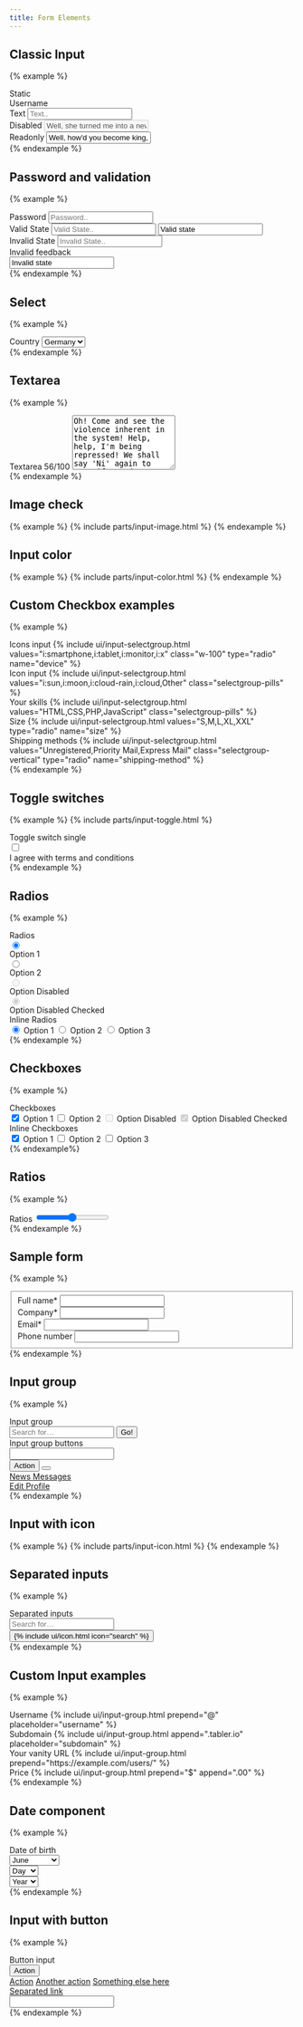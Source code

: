 ```yaml
---
title: Form Elements
---
```


## Classic Input

{% example %}
<div class="form-group">
  <label class="form-label">Static</label>
<div class="form-control-plaintext">Username</div>
</div>

<div class="form-group">
  <label class="form-label">Text</label>
  <input type="text" class="form-control" name="example-text-input" placeholder="Text..">
</div>

<div class="form-group">
   <label class="form-label">Disabled</label>
   <input type="text" class="form-control" name="example-disabled-input" placeholder="Disabled.."
          value="Well, she turned me into a newt." disabled>
</div>
<div class="form-group">
   <label class="form-label">Readonly</label>
   <input type="text" class="form-control" name="example-disabled-input" placeholder="Disabled.."
          value="Well, how'd you become king, then?" readonly>
</div>
{% endexample %}

## Password and validation
{% example %}
<div class="form-group">
   <label class="form-label">Password</label>
   <input type="password" class="form-control" name="example-password-input" placeholder="Password..">
</div>

<div class="form-group">
   <label class="form-label">Valid State</label>
   <input type="text" class="form-control is-valid" name="example-text-input-valid"
          placeholder="Valid State..">

   <input type="text" class="form-control mt-3 state-valid" value="Valid state">
</div>

<div class="form-group">
   <label class="form-label">Invalid State</label>
   <input type="text" class="form-control is-invalid" name="example-text-input-invalid"
          placeholder="Invalid State..">
   <div class="invalid-feedback">Invalid feedback</div>

   <input type="text" class="form-control mt-3 state-invalid" value="Invalid state">
</div>
{% endexample %}

## Select
{% example %}
<div class="form-group">
   <label class="form-label">Country</label>
   <select class="form-control custom-select">
      <option value="">Germany</option>
      <option value="">USA</option>
      <option value="">Poland</option>
   </select>
</div>
{% endexample %}

## Textarea
{% example %}
<div class="form-group">
   <label class="form-label">Textarea <span class="float-right text-muted-light">56/100</span></label>
   <textarea class="form-control" name="example-textarea-input" rows="6" placeholder="Content..">Oh! Come and see the violence inherent in the system! Help, help, I'm being repressed! We shall say 'Ni' again to you, if you do not appease us. I'm not a witch. I'm not a witch. Camelot!</textarea>
</div>
{% endexample %}

## Image check
{% example %}
{% include parts/input-image.html %}
{% endexample %}

## Input color
{% example %}
{% include parts/input-color.html %}
{% endexample %}

## Custom Checkbox examples
{% example %}
<div class="form-group">
   <label class="form-label">Icons input</label>
   {% include ui/input-selectgroup.html values="i:smartphone,i:tablet,i:monitor,i:x" class="w-100" type="radio" name="device" %}
</div>

<div class="form-group">
   <label class="form-label">Icon input</label>
   {% include ui/input-selectgroup.html values="i:sun,i:moon,i:cloud-rain,i:cloud,Other" class="selectgroup-pills" %}
</div>

<div class="form-group">
   <label class="form-label">Your skills</label>
   {% include ui/input-selectgroup.html values="HTML,CSS,PHP,JavaScript" class="selectgroup-pills" %}
</div>

<div class="form-group">
   <label class="form-label">Size</label>
   {% include ui/input-selectgroup.html values="S,M,L,XL,XXL" type="radio" name="size" %}
</div>

<div class="form-group">
   <label class="form-label">Shipping methods</label>
   {% include ui/input-selectgroup.html values="Unregistered,Priority Mail,Express Mail" class="selectgroup-vertical" type="radio" name="shipping-method" %}
</div>
{% endexample %}

## Toggle switches
{% example %}
{% include parts/input-toggle.html %}

<div class="form-group">
   <div class="form-label">Toggle switch single</div>
   <label class="custom-control custom-switch">
      <input type="checkbox" class="custom-control-input">
      <div class="custom-control-label">I agree with terms and conditions</div>
   </label>
</div>
{% endexample %}

## Radios
{% example %}
<div class="form-group">
   <div class="form-label">Radios</div>
   <div class="custom-controls-stacked">
      <label class="custom-control custom-radio">
         <input type="radio" class="custom-control-input" name="example-radios" value="option1"
                checked>
         <div class="custom-control-label">Option 1</div>
      </label>
      <label class="custom-control custom-radio">
         <input type="radio" class="custom-control-input" name="example-radios" value="option2">
         <div class="custom-control-label">Option 2</div>
      </label>
      <label class="custom-control custom-radio">
         <input type="radio" class="custom-control-input" name="example-radios" value="option3"
                disabled>
         <div class="custom-control-label">Option Disabled</div>
      </label>
      <label class="custom-control custom-radio">
         <input type="radio" class="custom-control-input" name="example-radios2" value="option4"
                disabled checked>
         <div class="custom-control-label">Option Disabled Checked</div>
      </label>
   </div>
</div>
<div class="form-group">
   <div class="form-label">Inline Radios</div>
   <div class="custom-controls-stacked">
      <label class="custom-control custom-radio custom-control-inline">
         <input type="radio" class="custom-control-input" name="example-inline-radios"
                value="option1" checked>
         <span class="custom-control-label">Option 1</span>
      </label>
      <label class="custom-control custom-radio custom-control-inline">
         <input type="radio" class="custom-control-input" name="example-inline-radios"
                value="option2">
         <span class="custom-control-label">Option 2</span>
      </label>
      <label class="custom-control custom-radio custom-control-inline">
         <input type="radio" class="custom-control-input" name="example-inline-radios"
                value="option3">
         <span class="custom-control-label">Option 3</span>
      </label>
   </div>
</div>
{% endexample %}

## Checkboxes
{% example %}
<div class="form-group">
   <div class="form-label">Checkboxes</div>
   <div class="custom-controls-stacked">
      <label class="custom-control custom-checkbox">
         <input type="checkbox" class="custom-control-input" name="example-checkbox1" value="option1"
                checked>
         <span class="custom-control-label">Option 1</span>
      </label>
      <label class="custom-control custom-checkbox">
         <input type="checkbox" class="custom-control-input" name="example-checkbox2"
                value="option2">
         <span class="custom-control-label">Option 2</span>
      </label>
      <label class="custom-control custom-checkbox">
         <input type="checkbox" class="custom-control-input" name="example-checkbox3" value="option3"
                disabled>
         <span class="custom-control-label">Option Disabled</span>
      </label>
      <label class="custom-control custom-checkbox">
         <input type="checkbox" class="custom-control-input" name="example-checkbox4" value="option4"
                checked disabled>
         <span class="custom-control-label">Option Disabled Checked</span>
      </label>
   </div>
</div>
<div class="form-group">
   <div class="form-label">Inline Checkboxes</div>
   <div>
      <label class="custom-control custom-checkbox custom-control-inline">
         <input type="checkbox" class="custom-control-input" name="example-inline-checkbox1"
                value="option1" checked>
         <span class="custom-control-label">Option 1</span>
      </label>
      <label class="custom-control custom-checkbox custom-control-inline">
         <input type="checkbox" class="custom-control-input" name="example-inline-checkbox2"
                value="option2">
         <span class="custom-control-label">Option 2</span>
      </label>
      <label class="custom-control custom-checkbox custom-control-inline">
         <input type="checkbox" class="custom-control-input" name="example-inline-checkbox3"
                value="option3">
         <span class="custom-control-label">Option 3</span>
      </label>
   </div>
</div>
{% endexample%}

## Ratios
{% example %}
<div class="form-group">
   <label class="form-label">Ratios</label>
   <input type="range" class="custom-range" step="5" min="0" max="50">
</div>
{% endexample %}

## Sample form
{% example %}
<fieldset class="form-fieldset">
	<div class="form-group">
		<label class="form-label">Full name<span class="form-required">*</span></label>
		<input type="text" class="form-control"/>
	</div>
	<div class="form-group">
		<label class="form-label">Company<span class="form-required">*</span></label>
		<input type="text" class="form-control"/>
	</div>
	<div class="form-group">
		<label class="form-label">Email<span class="form-required">*</span></label>
		<input type="email" class="form-control"/>
	</div>
	<div class="form-group mb-0">
		<label class="form-label">Phone number</label>
		<input type="tel" class="form-control"/>
	</div>
</fieldset>
{% endexample %}

## Input group
{% example %}
<div class="form-group">
   <label class="form-label">Input group</label>
   <div class="input-group">
      <input type="text" class="form-control" placeholder="Search for&hellip;">
      <span class="input-group-append">
							<button class="btn btn-primary" type="button">Go!</button>
						</span>
   </div>
</div>
<div class="form-group">
   <label class="form-label">Input group buttons</label>
   <div class="input-group">
      <input type="text" class="form-control">
      <div class="input-group-append">
         <button type="button" class="btn btn-primary">Action</button>
         <button data-toggle="dropdown" type="button"
                 class="btn btn-primary dropdown-toggle"></button>
         <div class="dropdown-menu dropdown-menu-right">
            <a class="dropdown-item" href="javascript:void(0)">
               News
            </a>
            <a class="dropdown-item" href="javascript:void(0)">
               Messages
            </a>
            <div class="dropdown-divider"></div>
            <a class="dropdown-item" href="javascript:void(0)">
               Edit Profile
            </a>
         </div>
      </div>
   </div>
</div>
{% endexample %}

## Input with icon
{% example %}
{% include parts/input-icon.html %}
{% endexample %}

## Separated inputs
{% example %}
<div class="form-group">
   <label class="form-label">Separated inputs</label>
   <div class="row row-xs">
      <div class="col">
         <input type="text" class="form-control" placeholder="Search for&hellip;">
      </div>
      <span class="col-auto">
							<button class="btn btn-secondary" type="button">{% include ui/icon.html icon="search" %}</button>
						</span>
</div>
</div>{% endexample %}

## Custom Input examples
{% example %}
<div class="form-group">
   <label class="form-label">Username</label>
   {% include ui/input-group.html prepend="@" placeholder="username" %}
</div>

<div class="form-group">
   <label class="form-label">Subdomain</label>
   {% include ui/input-group.html append=".tabler.io" placeholder="subdomain" %}
</div>

<div class="form-group">
   <label class="form-label">Your vanity URL</label>
   {% include ui/input-group.html prepend="https://example.com/users/" %}
</div>

<div class="form-group">
   <label class="form-label">Price</label>
   {% include ui/input-group.html prepend="$" append=".00" %}
</div>
{% endexample %}

## Date component
{% example %}
<div class="form-group">
   <label class="form-label">Date of birth</label>
   <div class="row row-xs">
      <div class="col-5">
         <select name="user[month]" class="form-control custom-select">
            <option value="">Month</option>
            <option value="1">January</option>
            <option value="2">February</option>
            <option value="3">March</option>
            <option value="4">April</option>
            <option value="5">May</option>
            <option selected="selected" value="6">June</option>
            <option value="7">July</option>
            <option value="8">August</option>
            <option value="9">September</option>
            <option value="10">October</option>
            <option value="11">November</option>
            <option value="12">December</option>
         </select>
      </div>
      <div class="col-3">
         <select name="user[day]" class="form-control custom-select">
            <option value="">Day</option>
            {% for i in (1..31) %}
            <option value="{{ i }}"{% if i == 20 %} selected{% endif %}>{{ i }}</option>{% endfor %}
         </select>
      </div>
      <div class="col-4">
         <select name="user[year]" class="form-control custom-select">
            <option value="">Year</option>
            {% for i in (1897..2014) reversed %}
            <option value="{{ i }}"{% if i == 1989 %} selected{% endif %}>{{ i }}</option>{% endfor %}
         </select>
      </div>
   </div>
</div>
{% endexample %}

## Input with button
{% example %}
<div class="form-group">
   <label class="form-label">Button input</label>
   <div class="input-group">
      <div class="input-group-prepend">
         <button type="button" class="btn btn-secondary dropdown-toggle" data-toggle="dropdown"
                 aria-haspopup="true" aria-expanded="false">
            Action
         </button>
         <div class="dropdown-menu">
            <a class="dropdown-item" href="javascript:void(0)">Action</a>
            <a class="dropdown-item" href="javascript:void(0)">Another action</a>
            <a class="dropdown-item" href="javascript:void(0)">Something else here</a>
            <div role="separator" class="dropdown-divider"></div>
            <a class="dropdown-item" href="javascript:void(0)">Separated link</a>
         </div>
      </div>
      <input type="text" class="form-control" aria-label="Text input with dropdown button">
   </div>
</div>
{% endexample %}